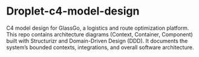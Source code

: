 # Droplet-c4-model-design
C4 model design for GlassGo, a logistics and route optimization platform. This repo contains architecture diagrams (Context, Container, Component) built with Structurizr and Domain-Driven Design (DDD). It documents the system’s bounded contexts, integrations, and overall software architecture.
